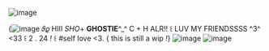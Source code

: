 ![image](https://camo.githubusercontent.com/03323ca039a2a7c7303e2b166919e10d01eb477ada15dad39b17c9298785eb4a/68747470733a2f2f36342e6d656469612e74756d626c722e636f6d2f36303539376334306461653464333130653938643965653439346133376532322f333563383462363133623932323930332d34652f73353430783831302f613731626361356635353364333136333262376531643662653832353430636635333666373464632e706e6a)          

(![image](https://github.com/angeldevillover/angeldevillover/assets/101401562/1e008737-4a2d-416d-93bb-7784b6cf9cba)
            𝜗𝜚  HIII *SHO*+ **GHOSTIE**^_^  C + H ALR!!    ꒰  LUV MY FRIENDSSSS ^3^ <33  ꒰   2 . 24 *!*   ꒰ #self love <3.          { this is still a wip *!*}
![image](https://camo.githubusercontent.com/c8ca6f834f609e2a7dbb2aaf261cb9b9363465883510602433c4383e33f9ccc8/68747470733a2f2f36342e6d656469612e74756d626c722e636f6d2f36393336653333326665656535313463613831316531303566616538633136652f363032373738363138363165643537332d65392f73363430783936302f373762663166353137646233326334653062656366343861373133323235383262636338366164312e706e6a)
![image](https://camo.githubusercontent.com/3766ad7ce4f9f5be510a48f6bf85b87e56b9255eab996032e24a4b6fe94e3eaf/68747470733a2f2f36342e6d656469612e74756d626c722e636f6d2f30333236313130306461336165323365666161623034623337633062373730382f333563383462363133623932323930332d66312f73353430783831302f623131636632356639353830373463303361656338313832653539303039373635323263356539662e706e6a)
